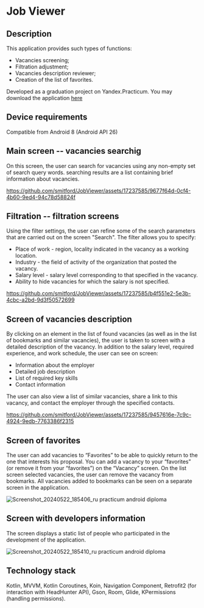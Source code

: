 # Job Viewer

## Description

This application provides such types of functions:

- Vacancies screening;
- Filtration adjustment;
- Vacancies description reviewer;
- Creation of the list of favorites.

Developed as a graduation project on Yandex.Practicum.
You may download the application [here](https://github.com/smitford/JobViewer/raw/main/app-debug.apk)

## Device requirements

Compatible from Android 8 (Android API 26)

## Main screen -- vacancies searchig

On this screen, the user can search for vacancies using any non-empty set of search query words. searching results
are a list containing brief information about vacancies.



https://github.com/smitford/JobViewer/assets/17237585/9677f64d-0cf4-4b60-9ed4-94c78d58824f



## Filtration -- filtration screens

Using the filter settings, the user can refine some of the search parameters that are carried out on the screen
"Search". The filter allows you to specify:

- Place of work - region, locality indicated in the vacancy as a working location.
- Industry - the field of activity of the organization that posted the vacancy.
- Salary level - salary level corresponding to that specified in the vacancy.
- Ability to hide vacancies for which the salary is not specified.


https://github.com/smitford/JobViewer/assets/17237585/b4f551e2-5e3b-4cbc-a2bd-9d3f50572699



## Screen of vacancies description

By clicking on an element in the list of found vacancies (as well as in the list of bookmarks and similar vacancies), the user is taken to
screen with a detailed description of the vacancy. In addition to the salary level, required experience, and work schedule, the user can
see on screen:

- Information about the employer
- Detailed job description
- List of required key skills
- Contact information

The user can also view a list of similar vacancies, share a link to this vacancy, and
contact the employer through the specified contacts.


https://github.com/smitford/JobViewer/assets/17237585/9457616e-7c9c-4924-9edb-7763386f2315


## Screen of favorites

The user can add vacancies to “Favorites” to be able to quickly return to the one that interests his
proposal. You can add a vacancy to your “favorites” (or remove it from your “favorites”) on the “Vacancy” screen. On the list screen
selected vacancies, the user can remove the vacancy from bookmarks. All vacancies added to bookmarks can be seen
on a separate screen in the application.


![Screenshot_20240522_185406_ru practicum android diploma](https://github.com/smitford/JobViewer/assets/17237585/919af13a-437f-47fc-aaaa-c40fcd66f980)


## Screen with developers information

The screen displays a static list of people who participated in the development of the application.


![Screenshot_20240522_185410_ru practicum android diploma](https://github.com/smitford/JobViewer/assets/17237585/5bafb873-ec61-4577-85ef-87d571baecf3)

## Technology stack
Kotlin, MVVM, Kotlin Coroutines, Koin, Navigation Component, Retrofit2 (for interaction with HeadHunter API), Gson, Room, Glide, KPermissions (handling permissions).
